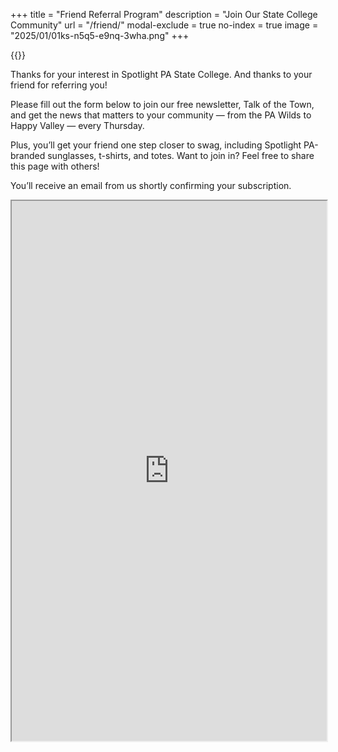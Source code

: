 +++
title = "Friend Referral Program"
description = "Join Our State College Community"
url = "/friend/"
modal-exclude = true
no-index = true
image = "2025/01/01ks-n5q5-e9nq-3wha.png"
+++

{{<picture src="2025/01/01ks-n5q5-e9nq-3wha.png" width-ratio="3000" height-ratio="1200" focus="ce" description="Nab Our Swag!">}}

Thanks for your interest in Spotlight PA State College. And thanks to your friend for referring you!

Please fill out the form below to join our free newsletter, Talk of the Town, and get the news that matters to your community — from the PA Wilds to Happy Valley — every Thursday.

Plus, you’ll get your friend one step closer to swag, including Spotlight PA-branded sunglasses, t-shirts, and totes. Want to join in? Feel free to share this page with others!

You’ll receive an email from us shortly confirming your subscription.

<iframe
  src="https://docs.google.com/forms/d/e/1FAIpQLScWvdQXBSL19NGT_94kta9S_yLXR59k4jqW21pHq9oyvKbDrw/viewform?embedded=true"
  style="aspect-ratio: 640/1097; width: 100%; height: auto;"
  class="custom-scrollbar"
  scrollin="yes"
>Loading form…</iframe>
